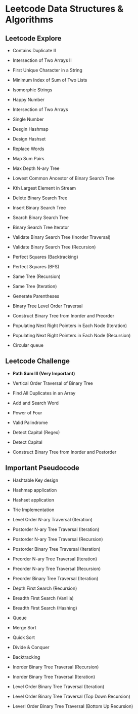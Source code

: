 # Leetcode Data Structures & Algorithms

## Leetcode Explore

- Contains Duplicate II

- Intersection of Two Arrays II

- First Unique Character in a String

- Minimum Index of Sum of Two Lists

- Isomorphic Strings

- Happy Number

- Intersection of Two Arrays

- Single Number

- Desgin Hashmap

- Design Hashset

- Replace Words

- Map Sum Pairs

- Max Depth N-ary Tree

- Lowest Common Ancestor of Binary Search Tree

- Kth Largest Element in Stream

- Delete Binary Search Tree

- Insert Binary Search Tree

- Search Binary Search Tree

- Binary Search Tree Iterator

- Validate Binary Search Tree (Inorder Traversal)

- Validate Binary Search Tree (Recursion)

- Perfect Squares (Backtracking)

- Perfect Squares (BFS)

- Same Tree (Recursion)

- Same Tree (Iteration)

- Generate Parentheses

- Binary Tree Level Order Traversal

- Construct Binary Tree from Inorder and Preorder

- Populating Next Right Pointers in Each Node (Iteration)

- Populating Next Right Pointers in Each Node (Recursion)

- Circular queue

## Leetcode Challenge

- __Path Sum III (Very Important)__

- Vertical Order Traversal of Binary Tree

- Find All Duplicates in an Array

- Add and Search Word

- Power of Four

- Valid Palindrome

- Detect Capital (Regex)

- Detect Capital

- Construct Binary Tree from Inorder and Postorder

## Important Pseudocode

- Hashtable Key design

- Hashmap application

- Hashset application

- Trie Implementation

- Level Order N-ary Traversal (Iteration)

- Postorder N-ary Tree Traversal (Iteration)

- Postorder N-ary Tree Traversal (Recursion)

- Postorder Binary Tree Traversal (Iteration)

- Preorder N-ary Tree Traversal (Iteration)

- Preorder N-ary Tree Traversal (Recursion)

- Preorder Binary Tree Traversal (Iteration)

- Depth First Search (Recursion)

- Breadth First Search (Vanilla)

- Breadth First Search (Hashing)

- Queue

- Merge Sort

- Quick Sort

- Divide & Conquer

- Backtracking

- Inorder Binary Tree Traversal (Recursion)

- Inorder Binary Tree Traversal (Iteration)

- Level Order Binary Tree Traversal (Iteration)

- Level Order Binary Tree Traversal (Top Down Recursion)

- Leverl Order Binary Tree Traversal (Bottom Up Recursion)
